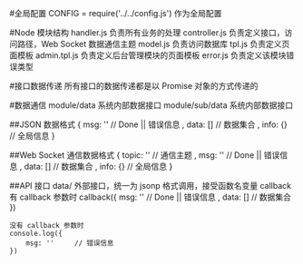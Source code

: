 #全局配置
	CONFIG  = require('../../config.js')    作为全局配置

#Node 模块结构
	handler.js      负责所有业务的处理
	controller.js   负责定义接口，访问路径，Web Socket 数据通信主题
	model.js        负责访问数据库
	tpl.js         负责定义页面模板
	admin.tpl.js   负责定义后台管理模块的页面模板
	error.js        负责定义该模块错误类型
	
#接口数据传递
	所有接口的数据传递都是以 Promise 对象的方式传递的

#数据通信
	module/data     系统内部数据接口
	module/sub/data 系统内部数据接口
                  
##JSON 数据格式
	{
		msg: ''     // Done || 错误信息
		, data: []  // 数据集合
		, info: {}  // 全局信息
	}

##Web Socket 通信数据格式
	{
		topic: ''   // 通信主题
		, msg: ''   // Done || 错误信息
		, data: []  // 数据集合
		, info: {}  // 全局信息
	}

##API 接口
	data/   外部接口，统一为 jsonp 格式调用，接受函数名变量 callback
	有 callback 参数时
	callback({
		msg: ''     // Done || 错误信息
		, data: []  // 数据集合
	})
	
	没有 callback 参数时
	console.log({
		msg: ''     // 错误信息
	})